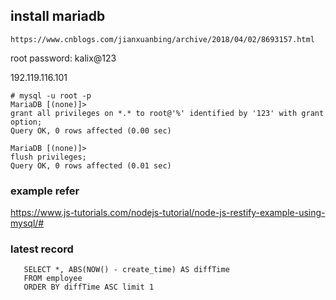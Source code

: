## install mariadb
```$xslt
https://www.cnblogs.com/jianxuanbing/archive/2018/04/02/8693157.html
```
root password: kalix@123

192.119.116.101

``` 
# mysql -u root -p
MariaDB [(none)]> 
grant all privileges on *.* to root@'%' identified by '123' with grant option;
Query OK, 0 rows affected (0.00 sec)

MariaDB [(none)]> 
flush privileges;
Query OK, 0 rows affected (0.01 sec)
```

### example refer
https://www.js-tutorials.com/nodejs-tutorial/node-js-restify-example-using-mysql/#

### latest record
```
   SELECT *, ABS(NOW() - create_time) AS diffTime
   FROM employee
   ORDER BY diffTime ASC limit 1
```

